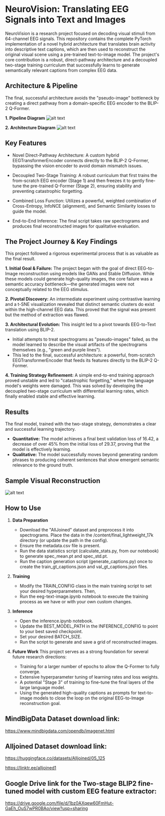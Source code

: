 # **NeuroVision: Translating EEG Signals into Text and Images**
NeuroVision is a research project focused on decoding visual stimuli from 64-channel EEG signals. This repository contains the complete PyTorch implementation of a novel hybrid architecture that translates brain activity into descriptive text captions, which are then used to reconstruct the original visual scene using a pre-trained text-to-image model.
The project's core contribution is a robust, direct-pathway architecture and a decoupled two-stage training curriculum that successfully learns to generate semantically relevant captions from complex EEG data.

## **Architecture & Pipeline**
The final, successful architecture avoids the "pseudo-image" bottleneck by creating a direct pathway from a domain-specific EEG encoder to the BLIP-2 Q-Former.

**1. Pipeline Diagram**
![alt text](<reports/NeuroVision Pipeline.jpg>)

**2. Architecture Diagram**
![alt text](<reports/NeuroVision-Final Year Project Research Paper.jpg>)

## **Key Features**
* Novel Direct-Pathway Architecture: A custom hybrid EEGTransformerEncoder connects directly to the BLIP-2 Q-Former, bypassing the vision encoder to avoid domain mismatch issues.

* Decoupled Two-Stage Training: A robust curriculum that first trains the from-scratch EEG encoder (Stage 1) and then freezes it to gently fine-tune the pre-trained Q-Former (Stage 2), ensuring stability and preventing catastrophic forgetting.

* Combined Loss Function: Utilizes a powerful, weighted combination of Cross-Entropy, InfoNCE (alignment), and Semantic Similarity losses to guide the model.

* End-to-End Inference: The final script takes raw spectrograms and produces final reconstructed images for qualitative evaluation.

## **The Project Journey & Key Findings**
This project followed a rigorous experimental process that is as valuable as the final result.

**1. Initial Goal & Failure:** 
The project began with the goal of direct EEG-to-Image reconstruction using models like GANs and Stable Diffusion. While these models could generate high-quality images, the core failure was a semantic accuracy bottleneck—the generated images were not conceptually related to the EEG stimulus.

**2. Pivotal Discovery:** 
An intermediate experiment using contrastive learning and a t-SNE visualization revealed that distinct semantic clusters do exist within the high-channel EEG data. This proved that the signal was present but the method of extraction was flawed.

**3. Architectural Evolution:** 
This insight led to a pivot towards EEG-to-Text translation using BLIP-2.
  * Initial attempts to treat spectrograms as "pseudo-images" failed, as the model learned to describe the visual artifacts of the spectrograms themselves (e.g., "green and purple lines").
  * This led to the final, successful architecture: a powerful, from-scratch EEGTransformerEncoder that feeds its features directly to the BLIP-2 Q-Former.

**4. Training Strategy Refinement:** 
A simple end-to-end training approach proved unstable and led to "catastrophic forgetting," where the language model's weights were damaged. This was solved by developing the decoupled two-stage curriculum with differential learning rates, which finally enabled stable and effective learning.

## **Results**
The final model, trained with the two-stage strategy, demonstrates a clear and successful learning trajectory.
  * **Quantitative:** The model achieves a final best validation loss of 16.42, a decrease of over 45% from the initial loss of 29.37, proving that the model is effectively learning.
  * **Qualitative:** The model successfully moves beyond generating random phrases to producing coherent sentences that show emergent semantic relevance to the ground truth.

## **Sample Visual Reconstruction**
![alt text](<reports/Final Recdonstructions.png>)

## **How to Use**
1. **Data Preparation**
    * Download the "AllJoined" dataset and preprocess it into spectrograms. Place the data in the /content/final_lightweight_17k directory (or update the path in the config).
    * Ensure the metadata.csv file is present.
    * Run the data statistics script (calculate_stats.py, from our notebook) to generate spec_mean.pt and spec_std.pt.
    * Run the caption generation script (generate_captions.py) once to create the train_gt_captions.json and val_gt_captions.json files.
    
2. **Training**
    * Modify the TRAIN_CONFIG class in the main training script to set your desired hyperparameters. Then,
    * Run the eeg-text-image.ipynb notebook to execute the training process as we have or with your own custom changes.
  
3. **Inference**
    * Open the inference.ipynb notebook.
    * Update the BEST_MODEL_PATH in the INFERENCE_CONFIG to point to your best saved checkpoint.
    * Set your desired BATCH_SIZE.
    * Run the script to generate and save a grid of reconstructed images.

4. **Future Work**
  This project serves as a strong foundation for several future research directions:
    * Training for a larger number of epochs to allow the Q-Former to fully converge.
    * Extensive hyperparameter tuning of learning rates and loss weights.
    * A potential "Stage 3" of training to fine-tune the final layers of the large language model.
    * Using the generated high-quality captions as prompts for text-to-image models to close the loop on the original EEG-to-Image reconstruction goal.


## MindBigData Dataset download link:
https://www.mindbigdata.com/opendb/imagenet.html

## Alljoined Dataset download link:
https://huggingface.co/datasets/Alljoined/05_125

https://linktr.ee/alljoined1

## Google Drive link for the Two-stage BLIP2 fine-tuned model with custom EEG feature extractor:
https://drive.google.com/file/d/1bz0AXqew60FmHut-GaEh_OuS7wPR0BAo/view?usp=sharing


